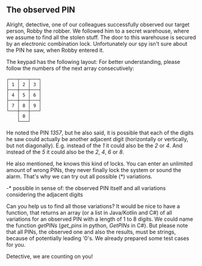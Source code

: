 ## The observed PIN

Alright, detective, one of our colleagues successfully observed our target person, Robby the robber. We followed him to a secret warehouse, where we assume to find all the stolen stuff. The door to this warehouse is secured by an electronic combination lock. Unfortunately our spy isn't sure about the PIN he saw, when Robby entered it.

The keypad has the following layout:
For better understanding, please follow the numbers of the next array consecutively:

    ┌───┬───┬───┐
    │ 1 │ 2 │ 3 │
    ├───┼───┼───┤
    │ 4 │ 5 │ 6 │
    ├───┼───┼───┤
    │ 7 │ 8 │ 9 │
    └───┼───┼───┘
        │ 0 │
        └───┘

He noted the PIN *1357*, but he also said, it is possible that each of the digits he saw could actually be another adjacent digit (horizontally or vertically, but not diagonally). E.g. instead of the *1* it could also be the *2* or *4*. And instead of the *5* it could also be the *2*, *4*, *6* or *8*.

He also mentioned, he knows this kind of locks. You can enter an unlimited amount of wrong PINs, they never finally lock the system or sound the alarm. That's why we can try out all possible (*) variations.

-* possible in sense of: the observed PIN itself and all variations considering the adjacent digits

Can you help us to find all those variations? It would be nice to have a function, that returns an array (or a list in Java/Kotlin and C#) of all variations for an observed PIN with a length of 1 to 8 digits. We could name the function *getPINs* (*get_pins* in python, *GetPINs* in C#). But please note that all PINs, the observed one and also the results, must be strings, because of potentially leading '0's. We already prepared some test cases for you.

Detective, we are counting on you!